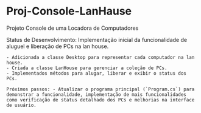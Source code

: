 # Proj-Console-LanHause

Projeto Console de uma Locadora de Computadores

Status de Desenvolvimento:
Implementação inicial da funcionalidade de aluguel e liberação de PCs na lan house.

    - Adicionada a classe Desktop para representar cada computador na lan house.
    - Criada a classe LanHouse para gerenciar a coleção de PCs.
    - Implementados métodos para alugar, liberar e exibir o status dos PCs.

    Próximos passos: - Atualizar o programa principal (`Program.cs`) para demonstrar a funcionalidade, implementação de mais funcionalidades como verificação de status detalhado dos PCs e melhorias na interface de usuário.
